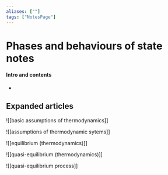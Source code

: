 ```yaml
---
aliases: [""]
tags: ["NotesPage"]
---
```


# Phases and behaviours of state notes

#### Intro and contents
- 


## Expanded articles

![[basic assumptions of thermodynamics]]

![[assumptions of thermodynamic sytems]]

![[equilibrium (thermodynamics)]]

![[quasi-equilibrium (thermodynamics)]]

![[quasi-equilibrium process]]